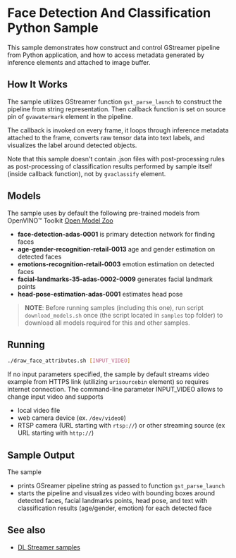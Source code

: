 # Face Detection And Classification Python Sample

This sample demonstrates how construct and control GStreamer pipeline from Python application, and how to access metadata generated by inference elements and attached to image buffer.

## How It Works
The sample utilizes GStreamer function `gst_parse_launch` to construct the pipeline from string representation. Then callback function is set on source pin of `gvawatermark` element in the pipeline.

The callback is invoked on every frame, it loops through inference metadata attached to the frame, converts raw tensor data into text labels, and visualizes the label around detected objects.

Note that this sample doesn't contain .json files with post-processing rules as post-processing of classification results performed by sample itself (inside callback function), not by `gvaclassify` element.

## Models

The sample uses by default the following pre-trained models from OpenVINO™ Toolkit [Open Model Zoo](https://github.com/openvinotoolkit/open_model_zoo)
*   __face-detection-adas-0001__ is primary detection network for finding faces
*   __age-gender-recognition-retail-0013__ age and gender estimation on detected faces
*   __emotions-recognition-retail-0003__ emotion estimation on detected faces
*   __facial-landmarks-35-adas-0002-0009__ generates facial landmark points
*   __head-pose-estimation-adas-0001__ estimates head pose

> **NOTE**: Before running samples (including this one), run script `download_models.sh` once (the script located in `samples` top folder) to download all models required for this and other samples.

## Running

```sh
./draw_face_attributes.sh [INPUT_VIDEO]
```

If no input parameters specified, the sample by default streams video example from HTTPS link (utilizing `urisourcebin` element) so requires internet connection.
The command-line parameter INPUT_VIDEO allows to change input video and supports
* local video file
* web camera device (ex. `/dev/video0`)
* RTSP camera (URL starting with `rtsp://`) or other streaming source (ex URL starting with `http://`)

## Sample Output

The sample
* prints GSreamer pipeline string as passed to function `gst_parse_launch`
* starts the pipeline and visualizes video with bounding boxes around detected faces, facial landmarks points, head pose, and text with classification results (age/gender, emotion) for each detected face

## See also
* [DL Streamer samples](../../README.md)
